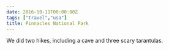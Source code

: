 ```yaml
---
date: 2016-10-11T00:00:00Z
tags: ["travel","usa"]
title: Pinnacles National Park
---
```


We did two hikes, including a cave and three scary tarantulas.
